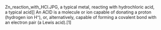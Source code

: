 Zn_reaction_with_HCl.JPG, a typical metal, reacting with hydrochloric acid, a typical acid]] An ACID is a molecule or ion capable of donating a proton (hydrogen ion H⁺), or, alternatively, capable of forming a covalent bond with an electron pair (a Lewis acid).[1]
